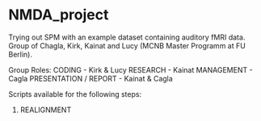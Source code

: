 # NMDA_project

Trying out SPM with an example dataset containing auditory fMRI data. Group of Chagla, Kirk, Kainat and Lucy (MCNB Master Programm at FU Berlin).

Group Roles:
CODING - Kirk & Lucy
RESEARCH - Kainat
MANAGEMENT - Cagla
PRESENTATION / REPORT - Kainat & Cagla

Scripts available for the following steps:
1) REALIGNMENT

